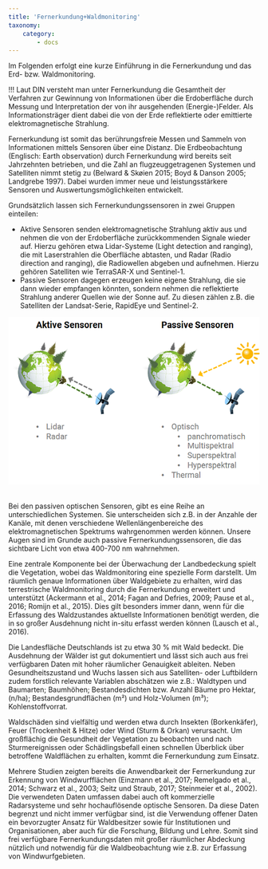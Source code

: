 ```yaml
---
title: 'Fernerkundung+Waldmonitoring'
taxonomy:
    category:
        - docs
---
```

Im Folgenden erfolgt eine kurze Einführung in die Fernerkundung und das Erd- bzw. Waldmonitoring.

!!! Laut DIN versteht man unter Fernerkundung die Gesamtheit der Verfahren zur Gewinnung von Informationen über die Erdoberfläche durch Messung und Interpretation der von ihr ausgehenden (Energie-)Felder. Als Informationsträger dient dabei die von der Erde reflektierte oder emittierte elektromagnetische Strahlung.

Fernerkundung ist somit das berührungsfreie Messen und Sammeln von Informationen mittels Sensoren über eine Distanz. Die Erdbeobachtung (Englisch: Earth observation) durch Fernerkundung wird bereits seit Jahrzehnten betrieben, und die Zahl an flugzeuggetragenen Systemen und Satelliten nimmt stetig zu (Belward & Skøien 2015; Boyd & Danson 2005; Landgrebe 1997). Dabei wurden immer neue und leistungsstärkere Sensoren und Auswertungsmöglichkeiten entwickelt. 

Grundsätzlich lassen sich Fernerkundungssensoren in zwei Gruppen einteilen:
- Aktive Sensoren senden elektromagnetische Strahlung aktiv aus und nehmen die von der Erdoberfläche zurückkommenden Signale wieder auf. Hierzu gehören etwa Lidar-Systeme (Light detection and ranging), die mit Laserstrahlen die Oberfläche abtasten, und Radar (Radio direction and ranging), die Radiowellen abgeben und aufnehmen. Hierzu gehören Satelliten wie TerraSAR-X und Sentinel-1.
- Passive Sensoren dagegen erzeugen keine eigene Strahlung, die sie dann wieder empfangen könnten, sondern nehmen die reflektierte Strahlung anderer Quellen wie der Sonne auf. Zu diesen zählen z.B. die Satelliten der Landsat-Serie, RapidEye und Sentinel-2.

![aktiv_passiv](Aktiv_passiv.png)
<br><br>

Bei den passiven optischen Sensoren, gibt es eine Reihe an unterschiedlichen Systemen. Sie unterscheiden sich z.B. in der Anzahle der Kanäle, mit denen verschiedene Wellenlängenbereiche des elektromagnetischen Spektrums wahrgenommen werden können. Unsere Augen sind im Grunde auch passive Fernerkundungssensoren, die das sichtbare Licht von etwa 400-700 nm wahrnehmen.

Eine zentrale Komponente bei der Überwachung der Landbedeckung spielt die Vegetation, wobei das Waldmonitoring eine spezielle Form darstellt. Um räumlich genaue Informationen über Waldgebiete zu erhalten, wird das terrestrische Waldmonitoring durch die Fernerkundung erweitert und unterstützt (Ackermann et al., 2014; Fagan and Defries, 2009; Pause et al., 2016; Romijn et al., 2015). Dies gilt besonders immer dann, wenn für die Erfassung des Waldzustandes aktuellste Informationen benötigt werden, die in so großer Ausdehnung nicht in-situ erfasst werden können (Lausch et al., 2016).

Die Landesfläche Deutschlands ist zu etwa 30 % mit Wald bedeckt. Die Ausdehnung der Wälder ist gut dokumentiert und lässt sich auch aus frei verfügbaren Daten mit hoher räumlicher Genauigkeit ableiten. 
Neben Gesundheitszustand und Wuchs lassen sich aus Satelliten- oder Luftbildern zudem forstlich relevante Variablen abschätzen wie z.B.:  Waldtypen und Baumarten; Baumhöhen; Bestandesdichten bzw. Anzahl Bäume pro Hektar, (n/ha); Bestandesgrundflächen (m²) und Holz-Volumen (m³); Kohlenstoffvorrat.

Waldschäden sind vielfältig und werden etwa durch Insekten (Borkenkäfer), Feuer (Trockenheit & Hitze) oder Wind (Sturm & Orkan) verursacht. Um großflächig die Gesundheit der Vegetation zu beobachten und nach Sturmereignissen oder Schädlingsbefall einen schnellen Überblick über betroffene Waldflächen zu erhalten, kommt die Fernerkundung zum Einsatz. 

Mehrere Studien zeigten bereits die Anwendbarkeit der Fernerkundung zur Erkennung von Windwurfflächen (Einzmann et al., 2017; Remelgado et al., 2014; Schwarz et al., 2003; Seitz und Straub, 2017; Steinmeier et al., 2002). Die verwendeten Daten umfassen dabei auch oft kommerzielle Radarsysteme und sehr hochauflösende optische Sensoren. Da diese Daten begrenzt und nicht immer verfügbar sind, ist die Verwendung offener Daten ein bevorzugter Ansatz für Waldbesitzer sowie für Institutionen und Organisationen, aber auch für die Forschung, Bildung und Lehre. Somit sind frei verfügbare Fernerkundungsdaten mit großer räumlicher Abdeckung nützlich und notwendig für die Waldbeobachtung wie z.B. zur Erfassung von Windwurfgebieten. 
